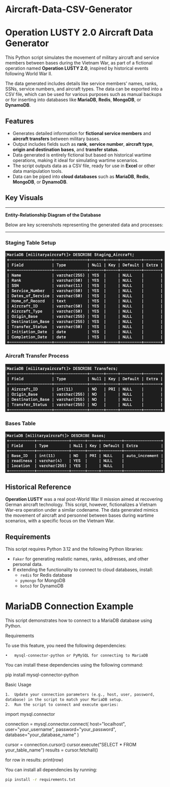 # Aircraft-Data-CSV-Generator

# Operation LUSTY 2.0 Aircraft Data Generator

This Python script simulates the movement of military aircraft and service members between bases during the Vietnam War, as part of a fictional operation named **Operation LUSTY 2.0**, inspired by historical events following World War II.

The data generated includes details like service members' names, ranks, SSNs, service numbers, and aircraft types. The data can be exported into a CSV file, which can be used for various purposes such as manual backups or for inserting into databases like **MariaDB**, **Redis**, **MongoDB**, or **DynamoDB**.

## Features

- Generates detailed information for **fictional service members** and **aircraft transfers** between military bases.
- Output includes fields such as **rank**, **service number**, **aircraft type**, **origin and destination bases**, and **transfer status**.
- Data generated is entirely fictional but based on historical wartime operations, making it ideal for simulating wartime scenarios.
- The script outputs data as a CSV file, ready for use in **Excel** or other data manipulation tools.
- Data can be piped into **cloud databases** such as **MariaDB**, **Redis**, **MongoDB**, or **DynamoDB**.

## Key Visuals

---

**Entity-Relationship Diagram of the Database**

Below are key screenshots representing the generated data and processes:

---

### Staging Table Setup
![Staging Table](images/Staging.jpg)

### Aircraft Transfer Process 

![Transfer Process](images/Transfers.jpg)

### Bases Table

![ERD Diagram](images/Bases.jpg)


## Historical Reference

**Operation LUSTY** was a real post-World War II mission aimed at recovering German aircraft technology. This script, however, fictionalizes a Vietnam War-era operation under a similar codename. The data generated mimics the movement of aircraft and personnel between bases during wartime scenarios, with a specific focus on the Vietnam War.

## Requirements

This script requires Python 3.12 and the following Python libraries:

- `Faker` for generating realistic names, ranks, addresses, and other personal data.
- If extending the functionality to connect to cloud databases, install:
  - `redis` for Redis database
  - `pymongo` for MongoDB
  - `boto3` for DynamoDB

# MariaDB Connection Example

This script demonstrates how to connect to a MariaDB database using Python.

Requirements

To use this feature, you need the following dependencies:

	•	mysql-connector-python or PyMySQL for connecting to MariaDB

You can install these dependencies using the following command:

pip install mysql-connector-python

Basic Usage

	1.	Update your connection parameters (e.g., host, user, password, database) in the script to match your MariaDB setup.
	2.	Run the script to connect and execute queries:

import mysql.connector

connection = mysql.connector.connect(
    host="localhost",
    user="your_username",
    password="your_password",
    database="your_database_name"
)

cursor = connection.cursor()
cursor.execute("SELECT * FROM your_table_name")
results = cursor.fetchall()

for row in results:
    print(row)


You can install all dependencies by running:

```bash
pip install -r requirements.txt
